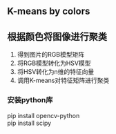 ## K-means by colors
## 根据颜色将图像进行聚类

1. 得到图片的RGB模型矩阵  
2. 将RGB模型转化为HSV模型  
3. 将HSV转化为n维的特征向量  
4. 调用K-means对特征矩阵进行聚类

### 安装python库
pip install opencv-python  
pip install scipy
